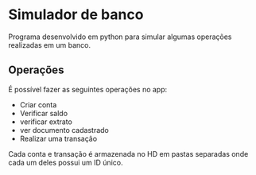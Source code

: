 # Simulador de banco
Programa desenvolvido em python para simular algumas operações realizadas em um banco.

## Operações

É possível fazer as seguintes operações no app:
- Criar conta
- Verificar saldo
- verificar extrato
- ver documento cadastrado
- Realizar uma transação 

Cada conta e transação é armazenada no HD em pastas separadas onde cada um deles possui um ID único.
